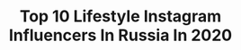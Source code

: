 ---
title: Top 10 Lifestyle Instagram Influencers In Russia In 2020
description: >-
  Find top lifestyle Instagram influencers in Russia in 2020. Most popular hashtags: #dubai #stayhome #dubailife #mydubai.
platform: Instagram
profiles:
  - username: "mar_kovaleva"
    fullname: >-
      FASHION ▫️ BEAUTY▫️ INSPO
    location: "Russia"
    followers: 49189
    engagement: 574
    commentsToLikes: 0.360416
    id: ck14k2m95nf5w0i1960u98zh9
    verified: false
    hashtags: "#yummy, #jomalone, #bathandbodyworksrussia, #photoedit"
  - username: "aekatrin_ph"
    fullname: >-
      Katrin|Фотограф Питер Спб Мск
    location: "Russia"
    followers: 27458
    engagement: 940
    commentsToLikes: 0.036549
    id: ck5bu3ob9h40y0i11zj2mdbuq
    verified: false
    hashtags: "#aekatrin"
  - username: "_alinakalinina_"
    fullname: >-
      Модель и Блогер Алина Калинина
    location: "Russia"
    followers: 62953
    engagement: 429
    commentsToLikes: 0.069079
    id: ck55k9r1sytgn0i11lebc75gw
    verified: false
    hashtags: "#dubaifashionblogger, #almamzar, #drinkwineday, #liketimegame"
  - username: "valerysokolova"
    fullname: >-
      VALERY SOKOLOVA
    location: "Russia"
    followers: 124334
    engagement: 272
    commentsToLikes: 0.057189
    id: ck0ttkkvu351t0i194ctcxj8s
    verified: false
    hashtags: "#pillowdress, #mydubai, #movenpickdubai, #dubai"
  - username: "sabinooochka"
    fullname: >-
      ♡    ⓈⒶⒷⒾⓃⒶ   ♡
    location: "Russia"
    followers: 6507
    engagement: 763
    commentsToLikes: 0.092504
    id: ck6ugigun37m20j71a60wurlq
    verified: false
    hashtags: "#pool, #dubaifashion, #mydubai, #accessories"
  - username: "ru_mandarinka"
    fullname: >-
      NATA 🍊
    location: "Russia"
    followers: 6489
    engagement: 699
    commentsToLikes: 0.075543
    id: ck0vybze9389v0i19l5juc4pq
    verified: false
    hashtags: "#ru, #throwback"
  - username: "kate.katkova"
    fullname: >-
      Kate Katkova
    location: "Russia"
    followers: 205351
    engagement: 237
    commentsToLikes: 0.039877
    id: ck0tuvsr38wb60i19xzkquffj
    verified: false
    hashtags: "#staysafestayhome, #springlook2020, #onlineshopping, #stayhome"
  - username: "berrydog_yorkie"
    fullname: >-
      ЙОРК по имени ЕЖЕВИЧКА
    location: "Russia"
    followers: 6756
    engagement: 674
    commentsToLikes: 0.160662
    id: ck8syfxhlkpnx0j789r0j9m8l
    verified: false
    hashtags: ""
  - username: "mariam_nadem"
    fullname: >-
      M A R I A M || ||| ||| ||| ||™
    location: "Russia"
    followers: 419783
    engagement: 399
    commentsToLikes: 0.021088
    id: ck138ovioh9s80i192y517oat
    verified: false
    hashtags: "#stayathome, #moscow, #russia"
  - username: "llkashapova"
    fullname: >-
      KASHAPOVA VALERIYA
    location: "Russia"
    followers: 391490
    engagement: 1239
    commentsToLikes: 0.009099
    id: ck137btiparer0i1941vq9eek
    verified: false
    hashtags: "#studfest"
---